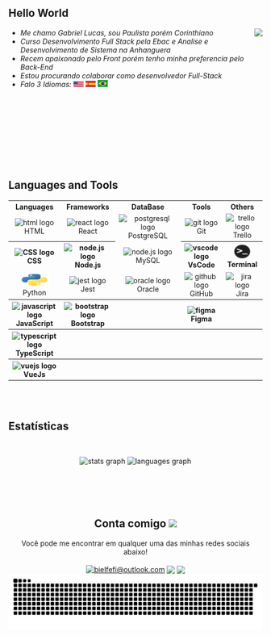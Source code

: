 <div class="markdown-heading">
  <h2 class="heading-element">Hello World <img height="25" src="https://images.emojiterra.com/google/noto-emoji/unicode-15/animated/1f30d.gif" alt=""></h2>
</div>

<p>
  <animated-image data-catalyt style="float: right";>
    <img align="right" src="https://i.pinimg.com/originals/9d/9b/d1/9d9bd13afce1a798d22ecfd9897730ed.gif" height="300">
  </animated-image>
</p>

<div class="markdown-heading">
  <ul>
    <li> <em>Me chamo Gabriel Lucas, sou Paulista porém Corinthiano</em> </li>
    <li> <em>Curso Desenvolvimento Full Stack pela Ebac e Analise e Desenvolvimento de Sistema na Anhanguera</em> </li>
    <li> <em>Recem apaixonado pelo Front porém tenho minha preferencia pelo Back-End </em> </li>
    <li> <em>Estou procurando colaborar como desenvolvedor Full-Stack</em> </li>
    <li> <em>Falo 3 Idiomas:</em> <img width="20px" src="https://raw.githubusercontent.com/DarlanSchwartz/DarlanSchwartz/main/Github%20readme%20images/usa.jpg" alt=""> <img width="20px" src="https://raw.githubusercontent.com/DarlanSchwartz/DarlanSchwartz/main/Github%20readme%20images/spanish.jpg" alt=""> <img width="20px" src="https://raw.githubusercontent.com/DarlanSchwartz/DarlanSchwartz/main/Github%20readme%20images/brazil.jpg" alt=""></li>
  </ul>
</div>
<br>
<br>
<br>
<br>
<br>
<br>
<br>
<br>

<div class="markdown-heading">
  <h2 class="heading-element">Languages and Tools <img height="25" src="https://seeklogo.com/images/D/discord-partnership-badge-logo-80FD5C7D6F-seeklogo.com.png" alt=""></h2>
</div>
<div class="markdown-heading">
</div>
<div align="center">
  <table>
    <tbody>
      <tr>
        <th>Languages</th>
        <th>Frameworks</th>
        <th>DataBase</th>
        <th>Tools</th>
        <th>Others</th>
      </tr>
      <tr>
        <td align="center"><img src="https://static-00.iconduck.com/assets.00/html-5-icon-1791x2048-z31wj8s7.png" height="28" width="30%" alt="html logo" data-canonical-src="https://cdn.jsdelivr.net/gh/devicons/devicon/icons/html5/html5-original.svg"><br> HTML</td>
        <td align="center"><img src="https://cdn4.iconfinder.com/data/icons/logos-3/600/React.js_logo-512.png" height="28" width="30%" alt="react logo" data-canonical-src="https://cdn.jsdelivr.net/gh/devicons/devicon/icons/react/react-original.svg"><br>React</td>
        <td align="center"><img src="https://cdn.iconscout.com/icon/free/png-256/free-postgresql-8-1175119.png?f=webp&w=256" height="28" width="30%" alt="postgresql logo" data-canonical-src="https://cdn.jsdelivr.net/gh/devicons/devicon/icons/postgresql/postgresql-original.svg""> PostgreSQL</td>
         <td align="center"><img src="https://book.git-scm.com/images/logos/downloads/Git-Icon-1788C.png" height="28" width="50%" alt="git logo" data-canonical-src="https://cdn.jsdelivr.net/gh/devicons/devicon/icons/git/git-original.svg"><br> Git</td>
        <td align="center"><img src="https://logos-world.net/wp-content/uploads/2021/02/Trello-Emblem.png" height="28" width="70%" alt="trello logo" data-canonical-src="https://cdn.jsdelivr.net/gh/devicons/devicon/icons/trello/trello-plain.svg"><br> Trello</td>
    </tr>
    <tr>
      <th align="center"><img src="https://upload.wikimedia.org/wikipedia/commons/thumb/6/62/CSS3_logo.svg/2048px-CSS3_logo.svg.png" height="28" width="30%" alt="CSS logo" data-canonical-src="https://cdn.jsdelivr.net/gh/devicons/devicon/icons/css3/css3-original.svg"> <br>CSS</th>
      <th align="center"><img src="https://cdn-icons-png.flaticon.com/512/5968/5968322.png" height="28" width="30%" alt="node.js logo" data-canonical-src="[https://cdn.jsdelivr.net/gh/devicons/devicon/icons/css3/css3-original.svg](https://cdn.jsdelivr.net/gh/devicons/devicon/icons/nodejs/nodejs-original.svg)"><br> Node.js</th>
      <td align="center"><img src="https://img.icons8.com/?size=100&id=rgPSE6nAB766&format=png&color=000000" width="30%" height="28" alt="node.js logo" data-canonical-src="[https://cdn.jsdelivr.net/gh/devicons/devicon/icons/css3/css3-original.svg](https://cdn.jsdelivr.net/gh/devicons/devicon/icons/nodejs/nodejs-original.svg)"><br>MySQL</td> 
      <th align="center"><img src="https://uxwing.com/wp-content/themes/uxwing/download/brands-and-social-media/visual-studio-code-icon.png" height="28" width="40%" alt="vscode logo" data-canonical-src="https://cdn.simpleicons.org/visualstudiocode/007ACC"><br>VsCode</th>
      <th align="center"><img src="https://github.com/DarlanSchwartz/DarlanSchwartz/raw/main/Github%20readme%20images/terminal.png?raw=true" height="28" width="50%" alt="terminal logo" data-canonical-src="https://cdn.simpleicons.org/visualstudiocode/007ACC"><br>Terminal</th>
    </tr>
    <tr>
        <td align="center"><img src="https://raw.githubusercontent.com/devicons/devicon/master/icons/python/python-original.svg" height="28" width="70%" alt="python logo"> Python</td>
        <td align="center"><img src="https://cdn.freebiesupply.com/logos/large/2x/jest-logo-png-transparent.png" height="28" width="30%" alt="jest logo"><br> Jest</td>
        <td align="center"><img src="https://www.oracle.com/img/tech/dbcs-logo.png" height="28" width="30%" alt="oracle logo"><br>Oracle</td>
        <td align="center"><img src="https://camo.githubusercontent.com/a3e65c4a887a1abb4fdb1cf11771df9db7ea20f3d5aa683c51999899613bb8a5/68747470733a2f2f736b696c6c69636f6e732e6465762f69636f6e733f693d676974687562" height="28" width="50%" alt="github logo"><br> GitHub</td>
        <td align="center"><img src="https://camo.githubusercontent.com/e4d53d8e9486879bdb266531113bce041ed4719f99db5247fbc21c305eea5e9d/68747470733a2f2f6c756e61312e636f2f6331646539612e706e67" height="28" width="50%" alt="jira logo"><br>Jira</td>
      </tr>
      <tr>
        <th align="center"><img src="https://upload.wikimedia.org/wikipedia/commons/6/6a/JavaScript-logo.png" height="28" width="30%" alt="javascript logo"><br> JavaScript</th>
        <th align="center"><img src="https://download.logo.wine/logo/Bootstrap_(front-end_framework)/Bootstrap_(front-end_framework)-Logo.wine.png" height="28" width="60%" alt="bootstrap logo"><br>Bootstrap</th>
        <th align="center"> </th>
        <th align="center"><img src="https://upload.wikimedia.org/wikipedia/commons/a/ad/Figma-1-logo.png" height="28" width="70%" alt="figma"><br> Figma</th>
        <th align="center"> </th>
      </tr>
      <tr>
        <th align="center"><img src="https://upload.wikimedia.org/wikipedia/commons/thumb/4/4c/Typescript_logo_2020.svg/2048px-Typescript_logo_2020.svg.png" height="28" width="30%" alt="typescript logo"><br> TypeScript</th>
        <th align="center"> </th>
        <th align="center"> </th>
        <th align="center"> </th>
        <th align="center"> </th>
      </tr>
            <tr>
        <th align="center"><img src="https://seeklogo.com/images/V/vuejs-logo-17D586B587-seeklogo.com.png" height="28" width="30%" alt="vuejs logo"><br>VueJs</th>
        <th align="center"> </th>
        <th align="center"> </th>
        <th align="center"> </th>
        <th align="center"> </th>
      </tr>
    </tbody>
  </table>
</div>
<br>
<br>

<div class="markdown-heading">
    <h2 class="heading-element">Estatísticas <img height="25" src="https://blogger.googleusercontent.com/img/b/R29vZ2xl/AVvXsEghXkEJAJfcLBQcaZFYjhkd0URxJLYbx1qfIHiEQQlSAn2KHd9FU5qpnm5fzcvpzdO_7Lgtsa_-7cpjq6Sv8Elho8v7ZfYHtAXVogSNuzTor6W68HkW9EtUn4Uxcn4bVHWN87B7w3pIRxSL/s1600/Estatistica-81614.gif" alt=""></h2> 
  </div>
  <br>
  <p align="center"></p>
    <div align="center">
<div align="center">
  <img src="https://github-readme-stats.vercel.app/api?username=bielrocca&hide_title=false&hide_rank=false&show_icons=true&include_all_commits=true&count_private=true&disable_animations=false&theme=dracula&locale=en&hide_border=false&order=1" height="170" alt="stats graph"  />
  <img src="https://github-readme-stats.vercel.app/api/top-langs?username=bielrocca&locale=pt-br&hide_title=false&layout=compact&card_width=320&langs_count=12&theme=dark&hide_border=false&order=2" height="170" alt="languages graph"  />
</div>

###
<br>
<br>
<br>

<div class="markdown-heading">
  <h2>Conta comigo  <img height="25" src="https://cdn.pixabay.com/animation/2023/04/14/09/45/09-45-44-954_512.gif"></h2>
Você pode me encontrar em qualquer uma das minhas redes sociais abaixo!
  <br>
  <br>
  </div>
    <a href="mailto:bielfefi@outlook.com"><img align="center" src="https://img.shields.io/badge/Microsoft_Outlook-0078D4?style=for-the-badge&logo=microsoft-outlook&logoColor=white" alt="bielfefi@outlook.com"></a>
    <a href="mailto:bieljdmw@gmail.com"><img align="center" src="https://img.shields.io/badge/Gmail-D14836?style=for-the-badge&logo=gmail&logoColor=white"></a>
    <a href="https://www.linkedin.com/in/gabriel-lucas-ferreira-figueiredo-b91252276/"><img align="center" src="https://img.shields.io/badge/LinkedIn-0077B5?style=for-the-badge&logo=linkedin&logoColor=white"></a>  

<img src="https://github.com/Ricmaloy/Ricmaloy/raw/output/github-contribution-grid-snake.svg" alt="Snake animation" style="max-width: 100%;">
